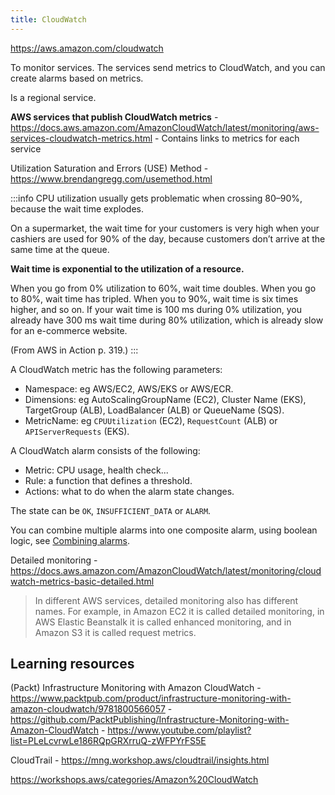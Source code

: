 ```yaml
---
title: CloudWatch
---
```


https://aws.amazon.com/cloudwatch

To monitor services. The services send metrics to CloudWatch, and you can create alarms based on metrics.

Is a regional service.

**AWS services that publish CloudWatch metrics** - https://docs.aws.amazon.com/AmazonCloudWatch/latest/monitoring/aws-services-cloudwatch-metrics.html - Contains links to metrics for each service

Utilization Saturation and Errors (USE) Method - https://www.brendangregg.com/usemethod.html

:::info
CPU utilization usually gets problematic when crossing 80–90%, because the wait time explodes.

On a supermarket, the wait time for your customers is very high when your cashiers are used for 90% of the day, because customers don’t arrive at the same time at the queue.

**Wait time is exponential to the utilization of a resource.**

When you go from 0% utilization to 60%, wait time doubles. When you go to 80%, wait time has tripled. When you to 90%, wait time is six times higher, and so on. If your wait time is 100 ms during 0% utilization, you already have 300 ms wait time during 80% utilization, which is already slow for an e-commerce website.

(From AWS in Action p. 319.)
:::

A CloudWatch metric has the following parameters:

- Namespace: eg AWS/EC2, AWS/EKS or AWS/ECR.
- Dimensions: eg AutoScalingGroupName (EC2), Cluster Name (EKS), TargetGroup (ALB), LoadBalancer (ALB) or QueueName (SQS).
- MetricName: eg `CPUUtilization` (EC2), `RequestCount` (ALB) or `APIServerRequests` (EKS).

A CloudWatch alarm consists of the following:

- Metric: CPU usage, health check...
- Rule: a function that defines a threshold.
- Actions: what to do when the alarm state changes.

The state can be `OK`, `INSUFFICIENT_DATA` or `ALARM`.

You can combine multiple alarms into one composite alarm, using boolean logic, see [Combining alarms](https://docs.aws.amazon.com/AmazonCloudWatch/latest/monitoring/Create_Composite_Alarm.html).

Detailed monitoring - https://docs.aws.amazon.com/AmazonCloudWatch/latest/monitoring/cloudwatch-metrics-basic-detailed.html

> In different AWS services, detailed monitoring also has different names. For example, in Amazon EC2 it is called detailed monitoring, in AWS Elastic Beanstalk it is called enhanced monitoring, and in Amazon S3 it is called request metrics.

## Learning resources

(Packt) Infrastructure Monitoring with Amazon CloudWatch - https://www.packtpub.com/product/infrastructure-monitoring-with-amazon-cloudwatch/9781800566057 - https://github.com/PacktPublishing/Infrastructure-Monitoring-with-Amazon-CloudWatch - https://www.youtube.com/playlist?list=PLeLcvrwLe186RQpGRXrruQ-zWFPYrFS5E

CloudTrail - https://mng.workshop.aws/cloudtrail/insights.html

https://workshops.aws/categories/Amazon%20CloudWatch

